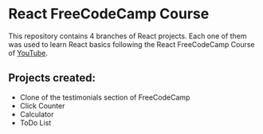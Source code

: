 # React FreeCodeCamp Course

This repository contains 4 branches of React projects.
Each one of them was used to learn React basics following the React FreeCodeCamp Course of [YouTube](https://www.youtube.com/watch?v=6Jfk8ic3KVk&ab_channel=freeCodeCampEspa%C3%B1ol).

## Projects created:
- Clone of the testimonials section of FreeCodeCamp
- Click Counter
- Calculator
- ToDo List